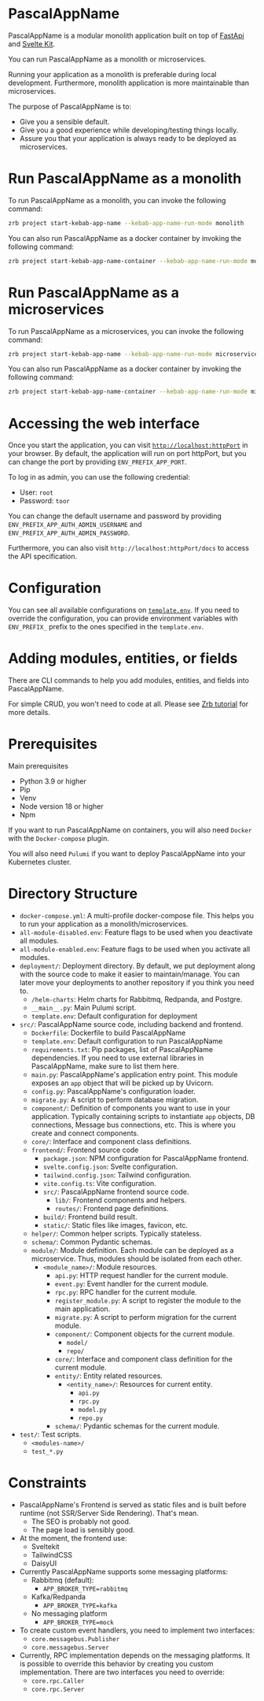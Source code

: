 # PascalAppName

PascalAppName is a modular monolith application built on top of [FastApi](https://fastapi.tiangolo.com/) and [Svelte Kit](https://kit.svelte.dev/).

You can run PascalAppName as a monolith or microservices.

Running your application as a monolith is preferable during local development. Furthermore, monolith application is more maintainable than microservices.

The purpose of PascalAppName is to:

- Give you a sensible default.
- Give you a good experience while developing/testing things locally.
- Assure you that your application is always ready to be deployed as microservices.


# Run PascalAppName as a monolith

To run PascalAppName as a monolith, you can invoke the following command:

```bash
zrb project start-kebab-app-name --kebab-app-name-run-mode monolith
```

You can also run PascalAppName as a docker container by invoking the following command:

```bash
zrb project start-kebab-app-name-container --kebab-app-name-run-mode monolith
```

# Run PascalAppName as a microservices

To run PascalAppName as a microservices, you can invoke the following command:

```bash
zrb project start-kebab-app-name --kebab-app-name-run-mode microservices
```

You can also run PascalAppName as a docker container by invoking the following command:

```bash
zrb project start-kebab-app-name-container --kebab-app-name-run-mode microservices
```

# Accessing the web interface

Once you start the application, you can visit [`http://localhost:httpPort`](http://localhost:httpPort) in your browser. By default, the application will run on port httpPort, but you can change the port by providing `ENV_PREFIX_APP_PORT`.

To log in as admin, you can use the following credential:

- User: `root`
- Password: `toor`

You can change the default username and password by providing `ENV_PREFIX_APP_AUTH_ADMIN_USERNAME` and `ENV_PREFIX_APP_AUTH_ADMIN_PASSWORD`.

Furthermore, you can also visit `http://localhost:httpPort/docs` to access the API specification.


# Configuration

You can see all available configurations on [`template.env`](src/template.env). If you need to override the configuration, you can provide environment variables with `ENV_PREFIX_` prefix to the ones specified in the `template.env`.


# Adding modules, entities, or fields

There are CLI commands to help you add modules, entities, and fields into PascalAppName.

For simple CRUD, you won't need to code at all. Please see [Zrb tutorial](https://github.com/state-alchemists/zrb/blob/main/docs/tutorials/development-to-deployment-no-code.md) for more details.


# Prerequisites

Main prerequisites

- Python 3.9 or higher
- Pip
- Venv
- Node version 18 or higher
- Npm

If you want to run PascalAppName on containers, you will also need `Docker` with the `Docker-compose` plugin.

You will also need `Pulumi` if you want to deploy PascalAppName into your Kubernetes cluster.

# Directory Structure

- `docker-compose.yml`: A multi-profile docker-compose file. This helps you to run your application as a monolith/microservices.
- `all-module-disabled.env`: Feature flags to be used when you deactivate all modules.
- `all-module-enabled.env`: Feature flags to be used when you activate all modules.
- `deployment/`: Deployment directory. By default, we put deployment along with the source code to make it easier to maintain/manage. You can later move your deployments to another repository if you think you need to.
    - `/helm-charts`: Helm charts for Rabbitmq, Redpanda, and Postgre.
    - `__main__.py`: Main Pulumi script.
    - `template.env`: Default configuration for deployment
- `src/`: PascalAppName source code, including backend and frontend.
    - `Dockerfile`: Dockerfile to build PascalAppName
    - `template.env`: Default configuration to run PascalAppName
    - `requirements.txt`: Pip packages, list of PascalAppName dependencies. If you need to use external libraries in PascalAppName, make sure to list them here.
    - `main.py`: PascalAppName's application entry point. This module exposes an `app` object that will be picked up by Uvicorn.
    - `config.py`: PascalAppName's configuration loader.
    - `migrate.py`: A script to perform database migration.
    - `component/`: Definition of components you want to use in your application. Typically containing scripts to instantiate `app` objects, DB connections, Message bus connections, etc. This is where you create and connect components.
    - `core/`: Interface and component class definitions.
    - `frontend/`: Frontend source code
        - `package.json`: NPM configuration for PascalAppName frontend.
        - `svelte.config.json`: Svelte configuration.
        - `tailwind.config.json`: Tailwind configuration.
        - `vite.config.ts`: Vite configuration.
        - `src/`: PascalAppName frontend source code.
            - `lib/`: Frontend components and helpers.
            - `routes/`: Frontend page definitions.
        - `build/`: Frontend build result.
        - `static/`: Static files like images, favicon, etc.
    - `helper/`: Common helper scripts. Typically stateless.
    - `schema/`: Common Pydantic schemas. 
    - `module/`: Module definition. Each module can be deployed as a microservice. Thus, modules should be isolated from each other.
        - `<module_name>/`: Module resources.
            - `api.py`: HTTP request handler for the current module.
            - `event.py`: Event handler for the current module.
            - `rpc.py`: RPC handler for the current module.
            - `register_module.py`: A script to register the module to the main application.
            - `migrate.py`: A script to perform migration for the current module.
            - `component/`: Component objects for the current module.
                - `model/`
                - `repo/`
            - `core/`: Interface and component class definition for the current module.
            - `entity/`: Entity related resources.
                - `<entity_name>/`: Resources for current entity.
                    - `api.py`
                    - `rpc.py`
                    - `model.py`
                    - `repo.py`
            - `schema/`: Pydantic schemas for the current module.
- `test/`: Test scripts.
    - `<modules-name>/`
    - `test_*.py`


# Constraints

- PascalAppName's Frontend is served as static files and is built before runtime (not SSR/Server Side Rendering). That's mean.
    - The SEO is probably not good.
    - The page load is sensibly good.
- At the moment, the frontend use:
    - Sveltekit
    - TailwindCSS
    - DaisyUI
- Currently PascalAppName supports some messaging platforms:
    - Rabbitmq (default):
        - `APP_BROKER_TYPE=rabbitmq`
    - Kafka/Redpanda
        - `APP_BROKER_TYPE=kafka`
    - No messaging platform
        - `APP_BROKER_TYPE=mock`
- To create custom event handlers, you need to implement two interfaces:
    - `core.messagebus.Publisher`
    - `core.messagebus.Server`
- Currently, RPC implementation depends on the messaging platforms. It is possible to override this behavior by creating you custom implementation. There are two interfaces you need to override:
    - `core.rpc.Caller`
    - `core.rpc.Server`
